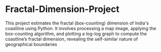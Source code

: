 # Fractal-Dimension-Project
This project estimates the fractal (box-counting) dimension of India's coastline using Python. It involves processing a map image, applying the box-counting algorithm, and plotting a log-log graph to compute the coastline’s fractal dimension, revealing the self-similar nature of geographical boundaries
